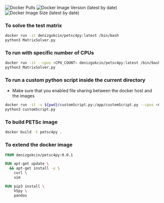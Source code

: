 ![Docker Pulls](https://img.shields.io/docker/pulls/denizgokcin/petsc4py)
![Docker Image Version (latest by date)](https://img.shields.io/docker/v/denizgokcin/petsc4py?sort=date)
![Docker Image Size (latest by date)](https://img.shields.io/docker/image-size/denizgokcin/petsc4py)

### To solve the test matrix

```sh
docker run -it denizgokcin/petsc4py:latest /bin/bash
python3 MatrixSolver.py
```

### To run with specific number of CPUs

```sh
docker run -it --cpus <CPU_COUNT> denizgokcin/petsc4py:latest /bin/bash
python3 MatrixSolver.py
```

### To run a custom python script inside the current directory
- Make sure that you enabled file sharing between the docker host and the images

```sh
docker run -it -v ${pwd}/customScript.py:/app/customScript.py --cpus <CPU_COUNT> denizgokcin/petsc4py:latest /bin/bash
python3 customScript.py
```

### To build PETSc image

```sh
docker build -t petsc4py .
```

### To extend the docker image

```dockerfile
FROM denizgokcin/petsc4py:0.0.1

RUN apt-get update \
  && apt-get install -y \
    curl \
    vim

RUN pip3 install \
    h5py \
    pandas
```
